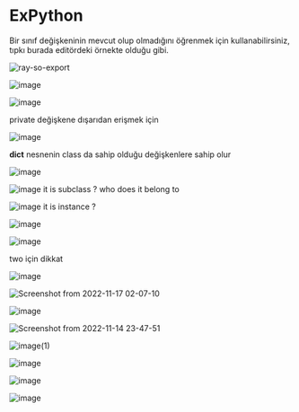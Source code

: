 # ExPython
Bir sınıf değişkeninin mevcut olup olmadığını öğrenmek için kullanabilirsiniz, tıpkı burada editördeki örnekte olduğu gibi.

![ray-so-export](https://user-images.githubusercontent.com/94300378/215445715-a1050191-708a-43a3-b01a-fa4077aa0315.png)

![image](https://user-images.githubusercontent.com/94300378/214439422-a2a0e0cc-bb40-442d-83f8-7a20471029b5.png)


![image](https://user-images.githubusercontent.com/94300378/210166668-0b51a1b2-83c3-49c4-832a-32243941d978.png)

private değişkene dışarıdan erişmek için

![image](https://user-images.githubusercontent.com/94300378/210166687-df96c139-34ab-478c-9d27-fc60b8cacd23.png)

__dict__ nesnenin class da sahip olduğu değişkenlere sahip olur

![image](https://user-images.githubusercontent.com/94300378/210166799-7dad38d5-66c8-4cbf-86f9-17fdcaddc12d.png)

![image](https://user-images.githubusercontent.com/94300378/210167212-82181eff-4c22-4507-86eb-e19e363f5a51.png)
it is subclass ? who does it belong to

![image](https://user-images.githubusercontent.com/94300378/210169272-7bcd4d38-4e1d-4dd0-8710-775bafb78d57.png)
it is instance ?

![image](https://user-images.githubusercontent.com/94300378/210169347-c5806840-2204-49ae-9ea5-e2c5970e0e10.png)

![image](https://user-images.githubusercontent.com/94300378/210169593-3bf9731b-5a19-41c5-a91c-d0bd4d8a1449.png)

two için dikkat

![image](https://user-images.githubusercontent.com/94300378/210169792-ef5f001a-a74f-451e-aa25-6a00b4576b4f.png)

![Screenshot from 2022-11-17 02-07-10](https://user-images.githubusercontent.com/94300378/211003746-dfc75e2c-2494-4913-87aa-42f11b6f7689.png)

![image](https://user-images.githubusercontent.com/94300378/211003763-672faf7d-59b7-4dc8-b2c6-2df6f6dd9a72.png)

![Screenshot from 2022-11-14 23-47-51](https://user-images.githubusercontent.com/94300378/211003770-bbb33627-db1d-4351-8181-6685976ee4ea.png)

![image(1)](https://user-images.githubusercontent.com/94300378/211003854-71d64b40-cd95-45ad-b28e-7e23c05d3177.png)

![image](https://user-images.githubusercontent.com/94300378/214397888-da7c379c-68b9-4c53-8555-0cd88d65da6d.png)


![image](https://user-images.githubusercontent.com/94300378/214396135-4ba619b3-2482-489a-8ee3-bcbb03c8959a.png)


![image](https://user-images.githubusercontent.com/94300378/214407723-2e5ffc57-da2f-4f2a-bb7b-4bff7c63e7b3.png)
